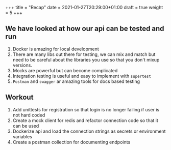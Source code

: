 +++
title = "Recap"
date = 2021-01-27T20:29:00+01:00
draft = true
weight = 5
+++

## We have looked at how our api can be tested and run

1. Docker is amazing for local development
2. There are many libs out there for testing, we can mix and match but need to be careful about the libraries you use so
   that you don't mixup versions.
3. Mocks are powerful but can become complicated
4. Integration testing is useful and easy to implement with `supertest`
5. `Postman` and `swagger` ar amazing tools for docs based testing

## Workout

1. Add unittests for registration so that login is no longer failing if user is not hard coded
2. Create a mock client for redis and refactor connection code so that it can be used
3. Dockerize api and load the connection strings as secrets or environment variables
4. Create a postman collection for documenting endpoints
